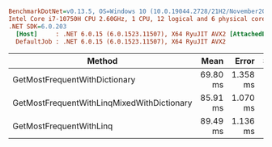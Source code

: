 ``` ini

BenchmarkDotNet=v0.13.5, OS=Windows 10 (10.0.19044.2728/21H2/November2021Update)
Intel Core i7-10750H CPU 2.60GHz, 1 CPU, 12 logical and 6 physical cores
.NET SDK=6.0.203
  [Host]     : .NET 6.0.15 (6.0.1523.11507), X64 RyuJIT AVX2 [AttachedDebugger]
  DefaultJob : .NET 6.0.15 (6.0.1523.11507), X64 RyuJIT AVX2


```
|                                     Method |     Mean |    Error |   StdDev | Rank |     Gen0 |     Gen1 |     Gen2 |  Allocated |
|------------------------------------------- |---------:|---------:|---------:|-----:|---------:|---------:|---------:|-----------:|
|              GetMostFrequentWithDictionary | 69.80 ms | 1.358 ms | 1.617 ms |    1 |        - |        - |        - |      988 B |
| GetMostFrequentWithLinqMixedWithDictionary | 85.91 ms | 1.070 ms | 0.948 ms |    2 | 833.3333 | 666.6667 | 666.6667 | 41949803 B |
|                    GetMostFrequentWithLinq | 89.49 ms | 1.136 ms | 1.007 ms |    3 | 833.3333 | 666.6667 | 666.6667 | 41950181 B |
